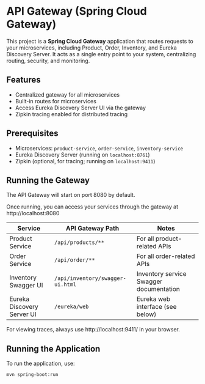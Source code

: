 # API Gateway (Spring Cloud Gateway)

This project is a **Spring Cloud Gateway** application that routes requests to your microservices, including Product, Order, Inventory, and Eureka Discovery Server. It acts as a single entry point to your system, centralizing routing, security, and monitoring.

## Features

- Centralized gateway for all microservices
- Built-in routes for microservices
- Access Eureka Discovery Server UI via the gateway
- Zipkin tracing enabled for distributed tracing

## Prerequisites

- Microservices: `product-service`, `order-service`, `inventory-service`
- Eureka Discovery Server (running on `localhost:8761`)
- Zipkin (optional, for tracing; running on `localhost:9411`)

## Running the Gateway
The API Gateway will start on port 8080 by default.

Once running, you can access your services through the gateway at http://localhost:8080

| Service                    | API Gateway Path                 | Notes                                   |
|----------------------------|----------------------------------|-----------------------------------------|
| Product Service            | `/api/products/**`               | For all product-related APIs            |
| Order Service              | `/api/order/**`                  | For all order-related APIs              |
| Inventory Swagger UI       | `/api/inventory/swagger-ui.html` | Inventory service Swagger documentation |
| Eureka Discovery Server UI | `/eureka/web`                    | Eureka web interface (see below)        |

For viewing traces, always use http://localhost:9411/ in your browser.

## Running the Application

To run the application, use:

```bash
mvn spring-boot:run
```

